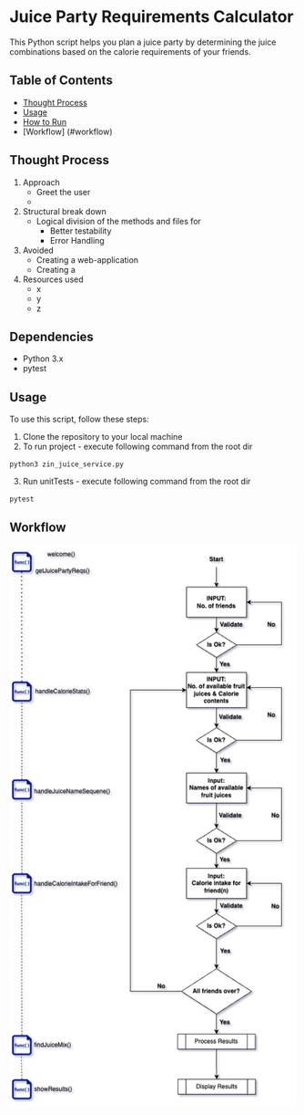 # Juice Party Requirements Calculator

This Python script helps you plan a juice party by determining the juice combinations based on the calorie requirements of your friends.

## Table of Contents

- [Thought Process](#thought-process)
- [Usage](#usage)
- [How to Run](#how-to-run)
- [Workflow] (#workflow)

## Thought Process

1. Approach
    - Greet the user
    - 
2. Structural break down
    - Logical division of the methods and files for
        - Better testability
        - Error Handling
2. Avoided
    - Creating a web-application
    - Creating a 
3. Resources used
    - x
    - y
    - z

## Dependencies

- Python 3.x
- pytest

## Usage

To use this script, follow these steps:

1. Clone the repository to your local machine
2. To run project - execute following command from the root dir
```
python3 zin_juice_service.py
```
3. Run unitTests - execute following command from the root dir
```
pytest
```
    
    
## Workflow
![Alt text](Zinrelo_Juice_Problem.png?raw=true "Workflow")